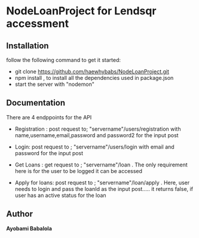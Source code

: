 # NodeLoanProject for Lendsqr accessment
    
    
## Installation
follow the following command to get it started:

* git clone https://github.com/haewhybabs/NodeLoanProject.git
* npm install , to install all the dependencies used in package.json
* start the server with "nodemon"

## Documentation
There are 4 endppoints for the API
* Registration : post request to;   "servername"/users/registration with name,username,email,password and password2 for the input post

* Login: post request to ; "servername"/users/login with email and password for the input post
* Get Loans : get request to ; "servername"/loan . The only requirement here is for the user to be logged it can be accessed
* Apply for loans: post request to ; "servername"/loan/apply . Here, user needs to login and pass the loanId as the input post.....
it returns false, if user has an active status for the loan

## Author
**Ayobami Babalola**


